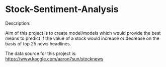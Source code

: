 # Stock-Sentiment-Analysis


Description:

Aim of this project is to create model/models which would provide the best means to predict if the value of a stock would increase or decrease on the basis of top 25 news headlines.

The data source for this project is: https://www.kaggle.com/aaron7sun/stocknews

